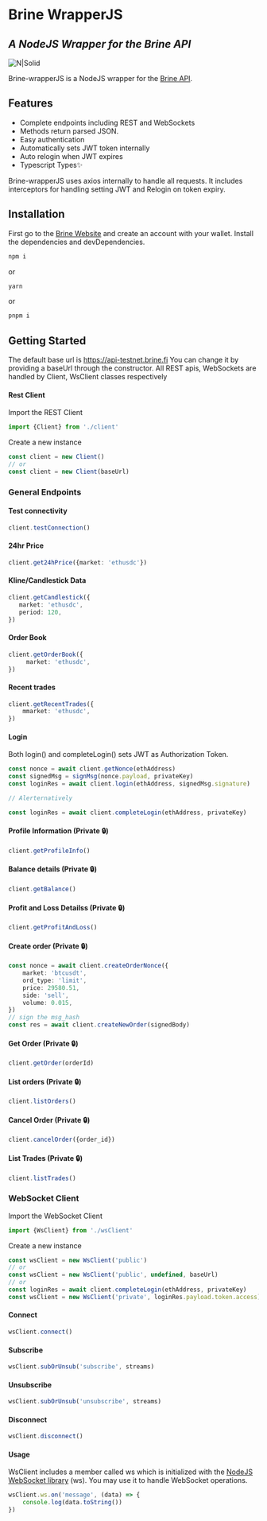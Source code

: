 # Brine WrapperJS
## _A NodeJS Wrapper for the Brine API_

![N|Solid](https://www.brine.finance/img/brine-logo-nas.png)

Brine-wrapperJS is a NodeJS wrapper for the [Brine API](https://docs.brine.finance/docs/introduction).

## Features

- Complete endpoints including REST and WebSockets
- Methods return parsed JSON.
- Easy authentication
- Automatically sets JWT token internally
- Auto relogin when JWT expires
- Typescript Types✨

Brine-wrapperJS uses axios internally to handle all requests. It includes interceptors for handling setting JWT and Relogin on token expiry.

## Installation

First go to the [Brine Website](https://www.brine.finance/) and create an account with your wallet.
Install the dependencies and devDependencies.

```sh
npm i
```
or
```sh
yarn
```
or
```sh
pnpm i
```

## Getting Started

The default base url is https://api-testnet.brine.fi
You can change it by providing a baseUrl through the constructor.
All REST apis, WebSockets are handled by Client, WsClient classes respectively

#### Rest Client
Import the REST Client
```ts
import {Client} from './client'
```
Create a new instance
```ts
const client = new Client()
// or
const client = new Client(baseUrl)
```

### General Endpoints
#### Test connectivity
```ts
client.testConnection()
```
#### 24hr Price
```ts
client.get24hPrice({market: 'ethusdc'})
```
#### Kline/Candlestick Data
```ts
client.getCandlestick({
   market: 'ethusdc',
   period: 120,
})
```
#### Order Book
```ts
client.getOrderBook({
     market: 'ethusdc',
})
```
#### Recent trades
```ts
client.getRecentTrades({
    mmarket: 'ethusdc',
})
```
#### Login
Both login() and completeLogin() sets JWT as Authorization Token.
```ts
const nonce = await client.getNonce(ethAddress)
const signedMsg = signMsg(nonce.payload, privateKey)
const loginRes = await client.login(ethAddress, signedMsg.signature)

// Alerternatively

const loginRes = await client.completeLogin(ethAddress, privateKey)
```
#### Profile Information (Private 🔒)
```ts
client.getProfileInfo()
```
#### Balance details (Private 🔒)
```ts
client.getBalance()
```
#### Profit and Loss Detailss (Private 🔒)
```ts
client.getProfitAndLoss()
```
#### Create order (Private 🔒)
```ts
const nonce = await client.createOrderNonce({
    market: 'btcusdt',
    ord_type: 'limit',
    price: 29580.51,
    side: 'sell',
    volume: 0.015,
})
// sign the msg_hash
const res = await client.createNewOrder(signedBody)
```
#### Get Order (Private 🔒)
```ts
client.getOrder(orderId)
```
#### List orders (Private 🔒)
```ts
client.listOrders()
```
#### Cancel Order (Private 🔒)
```ts
client.cancelOrder({order_id})
```
#### List Trades (Private 🔒)
```ts
client.listTrades()
```

### WebSocket Client
Import the WebSocket Client
```ts
import {WsClient} from './wsClient'
```
Create a new instance
```ts
const wsClient = new WsClient('public')
// or
const wsClient = new WsClient('public', undefined, baseUrl)
// or
const loginRes = await client.completeLogin(ethAddress, privateKey)
const wsClient = new WsClient('private', loginRes.payload.token.access)
```

#### Connect
```ts
wsClient.connect()
```
#### Subscribe
```ts
wsClient.subOrUnsub('subscribe', streams)
```
#### Unsubscribe
```ts
wsClient.subOrUnsub('unsubscribe', streams)
```
#### Disconnect
```ts
wsClient.disconnect()
```
#### Usage
WsClient includes a member called ws which is initialized with the [NodeJS WebSocket library](https://github.com/websockets/ws) (ws). You may use it to handle WebSocket operations.
```ts
wsClient.ws.on('message', (data) => {
    console.log(data.toString())
})
```

